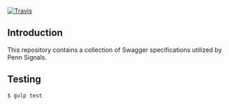 [![Travis](https://img.shields.io/travis/pennsignals/swagger-specifications.svg?style=flat-square)](https://travis-ci.org/pennsignals/swagger-specifications)

## Introduction

This repository contains a collection of Swagger specifications utilized by Penn Signals.

## Testing

    $ gulp test
